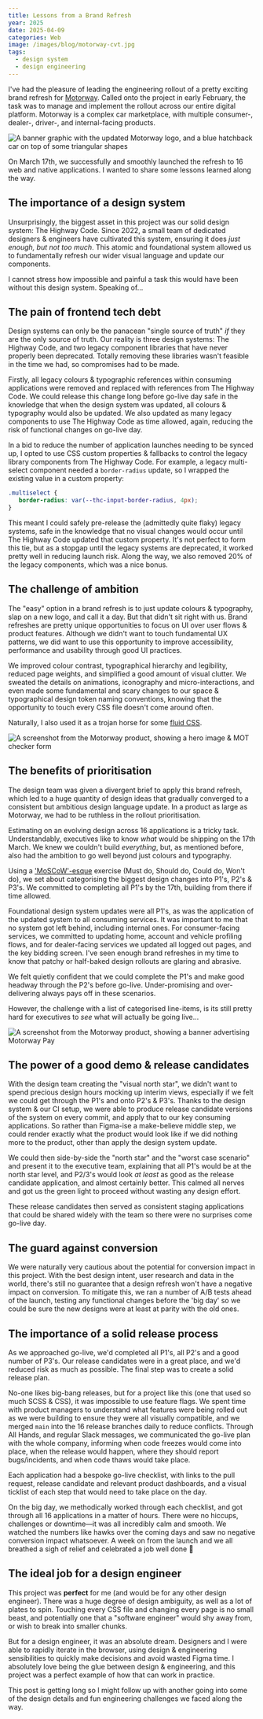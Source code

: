 ```yaml
---
title: Lessons from a Brand Refresh
year: 2025
date: 2025-04-09
categories: Web
image: /images/blog/motorway-cvt.jpg
tags:
  - design system
  - design engineering
---
```


I've had the pleasure of leading the engineering rollout of a pretty exciting brand refresh for [Motorway](https://motorway.co.uk/). Called onto the project in early February, the task was to manage and implement the rollout across our entire digital platform. Motorway is a complex car marketplace, with multiple consumer-, dealer-, driver-, and internal-facing products.

![A banner graphic with the updated Motorway logo, and a blue hatchback car on top of some triangular shapes](/images/blog/motorway-refresh.jpg)

On March 17th, we successfully and smoothly launched the refresh to 16 web and native applications. I wanted to share some lessons learned along the way.

## The importance of a design system

Unsurprisingly, the biggest asset in this project was our solid design system: The Highway Code. Since 2022, a small team of dedicated designers & engineers have cultivated this system, ensuring it does _just enough, but not too much_. This atomic and foundational system allowed us to fundamentally refresh our wider visual language and update our components.

I cannot stress how impossible and painful a task this would have been without this design system. Speaking of...

## The pain of frontend tech debt

Design systems can only be the panacean "single source of truth" _if_ they are the only source of truth. Our reality is three design systems: The Highway Code, and two legacy component libraries that have never properly been deprecated. Totally removing these libraries wasn't feasible in the time we had, so compromises had to be made.

Firstly, all legacy colours & typographic references within consuming applications were removed and replaced with references from The Highway Code. We could release this change long before go-live day safe in the knowledge that when the design system was updated, all colours & typography would also be updated. We also updated as many legacy components to use The Highway Code as time allowed, again, reducing the risk of functional changes on go-live day.

In a bid to reduce the number of application launches needing to be synced up, I opted to use CSS custom properties & fallbacks to control the legacy library components from The Highway Code. For example, a legacy multi-select component needed a `border-radius` update, so I wrapped the existing value in a custom property:

```css
.multiselect {
   border-radius: var(--thc-input-border-radius, 4px);
}
```

This meant I could safely pre-release the (admittedly quite flaky) legacy systems, safe in the knowledge that no visual changes would occur until The Highway Code updated that custom property. It's not perfect to form this tie, but as a stopgap until the legacy systems are deprecated, it worked pretty well in reducing launch risk. Along the way, we also removed 20% of the legacy components, which was a nice bonus.

## The challenge of ambition

The "easy" option in a brand refresh is to just update colours & typography, slap on a new logo, and call it a day. But that didn't sit right with us. Brand refreshes are pretty unique opportunities to focus on UI over user flows & product features. Although we didn't want to touch fundamental UX patterns, we did want to use this opportunity to improve accessibility, performance and usability through good UI practices.

We improved colour contrast, typographical hierarchy and legibility, reduced page weights, and simplified a good amount of visual clutter. We sweated the details on animations, iconography and micro-interactions, and even made some fundamental and scary changes to our space & typographical design token naming conventions, knowing that the opportunity to touch every CSS file doesn't come around often.

Naturally, I also used it as a trojan horse for some [fluid CSS](https://utopia.fyi).

![A screenshot from the Motorway product, showing a hero image & MOT checker form](/images/blog/motorway-cvt.jpg)

## The benefits of prioritisation

The design team was given a divergent brief to apply this brand refresh, which led to a huge quantity of design ideas that gradually converged to a consistent but ambitious design language update. In a product as large as Motorway, we had to be ruthless in the rollout prioritisation.

Estimating on an evolving design across 16 applications is a tricky task. Understandably, executives like to know _what_ would be shipping on the 17th March. We knew we couldn't build _everything_, but, as mentioned before, also had the ambition to go well beyond just colours and typography.

Using a ['MoSCoW'-esque](/blog/prioritising-requirements/#exercise-moscow) exercise (Must do, Should do, Could do, Won't do), we set about categorising the biggest design changes into P1's, P2's & P3's. We committed to completing all P1's by the 17th, building from there if time allowed.

Foundational design system updates were all P1's, as was the application of the updated system to all consuming services. It was important to me that no system got left behind, including internal ones. For consumer-facing services, we committed to updating home, account and vehicle profiling flows, and for dealer-facing services we updated all logged out pages, and the key bidding screen. I've seen enough brand refreshes in my time to know that patchy or half-baked design rollouts are glaring and abrasive.

We felt quietly confident that we could complete the P1's and make good headway through the P2's before go-live. Under-promising and over-delivering always pays off in these scenarios.

However, the challenge with a list of categorised line-items, is its still pretty hard for executives to _see_ what will actually be going live...

![A screenshot from the Motorway product, showing a banner advertising Motorway Pay](/images/blog/motorway-outline.jpg)

## The power of a good demo & release candidates

With the design team creating the "visual north star", we didn't want to spend precious design hours mocking up interim views, especially if we felt we could get through the P1's and onto P2's & P3's. Thanks to the design system & our CI setup, we were able to produce release candidate versions of the system on every commit, and apply that to our key consuming applications. So rather than Figma-ise a make-believe middle step, we could render exactly what the product would look like if we did nothing more to the product, other than apply the design system update.

We could then side-by-side the "north star" and the "worst case scenario" and present it to the executive team, explaining that all P1's would be at the north star level, and P2/3's would look _at least_ as good as the release candidate application, and almost certainly better. This calmed all nerves and got us the green light to proceed without wasting any design effort.

These release candidates then served as consistent staging applications that could be shared widely with the team so there were no surprises come go-live day.

## The guard against conversion

We were naturally very cautious about the potential for conversion impact in this project. With the best design intent, user research and data in the world, there's still no guarantee that a design refresh won't have a negative impact on conversion. To mitigate this, we ran a number of A/B tests ahead of the launch, testing any functional changes before the 'big day' so we could be sure the new designs were at least at parity with the old ones.

## The importance of a solid release process

As we approached go-live, we'd completed all P1's, all P2's and a good number of P3's. Our release candidates were in a great place, and we'd reduced risk as much as possible. The final step was to create a solid release plan.

No-one likes big-bang releases, but for a project like this (one that used so much SCSS & CSS), it was impossible to use feature flags. We spent time with product managers to understand what features were being rolled out as we were building to ensure they were all visually compatible, and we merged `main` into the 16 release branches daily to reduce conflicts. Through All Hands, and regular Slack messages, we communicated the go-live plan with the whole company, informing when code freezes would come into place, when the release would happen, where they should report bugs/incidents, and when code thaws would take place.

Each application had a bespoke go-live checklist, with links to the pull request, release candidate and relevant product dashboards, and a visual ticklist of each step that would need to take place on the day.

On the big day, we methodically worked through each checklist, and got through all 16 applications in a matter of hours. There were no hiccups, challenges or downtime—it was all incredibly calm and smooth. We watched the numbers like hawks over the coming days and saw no negative conversion impact whatsoever. A week on from the launch and we all breathed a sigh of relief and celebrated a job well done 🍾

## The ideal job for a design engineer

This project was **perfect** for me (and would be for any other design engineer). There was a huge degree of design ambiguity, as well as a lot of plates to spin. Touching every CSS file and changing every page is no small beast, and potentially one that a "software engineer" would shy away from, or wish to break into smaller chunks.

But for a design engineer, it was an absolute dream. Designers and I were able to rapidly iterate in the browser, using design & engineering sensibilities to quickly make decisions and avoid wasted Figma time. I absolutely love being the glue between design & engineering, and this project was a perfect example of how that can work in practice.

This post is getting long so I might follow up with another going into some of the design details and fun engineering challenges we faced along the way.
